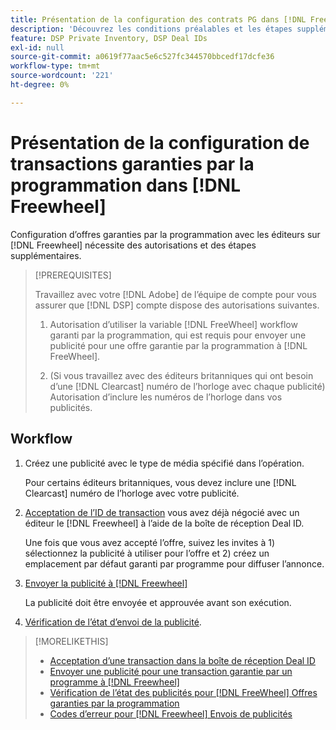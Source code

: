 ```yaml
---
title: Présentation de la configuration des contrats PG dans [!DNL Freewheel]
description: 'Découvrez les conditions préalables et les étapes supplémentaires nécessaires à l’exécution de publicités pour des offres garanties par programmation avec les éditeurs sur [!DNL Freewheel]. '
feature: DSP Private Inventory, DSP Deal IDs
exl-id: null
source-git-commit: a0619f77aac5e6c527fc344570bbcedf17dcfe36
workflow-type: tm+mt
source-wordcount: '221'
ht-degree: 0%

---
```


# Présentation de la configuration de transactions garanties par la programmation dans [!DNL Freewheel]

Configuration d’offres garanties par la programmation avec les éditeurs sur [!DNL Freewheel] nécessite des autorisations et des étapes supplémentaires.

>[!PREREQUISITES]
>
>Travaillez avec votre [!DNL Adobe] de l’équipe de compte pour vous assurer que [!DNL DSP] compte dispose des autorisations suivantes.
>
>1. Autorisation d’utiliser la variable [!DNL FreeWheel] workflow garanti par la programmation, qui est requis pour envoyer une publicité pour une offre garantie par la programmation à [!DNL FreeWheel].
>
>1. (Si vous travaillez avec des éditeurs britanniques qui ont besoin d’une [!DNL Clearcast] numéro de l’horloge avec chaque publicité) Autorisation d’inclure les numéros de l’horloge dans vos publicités.


## Workflow

1. Créez une publicité avec le type de média spécifié dans l’opération.

   Pour certains éditeurs britanniques, vous devez inclure une [!DNL Clearcast] numéro de l’horloge avec votre publicité.

1. [Acceptation de l’ID de transaction](#programmatic-guaranteed-set-up.md#pg-setup-deal-id-inbox) vous avez déjà négocié avec un éditeur le [!DNL Freewheel] à l’aide de la boîte de réception Deal ID.

   Une fois que vous avez accepté l’offre, suivez les invites à 1) sélectionnez la publicité à utiliser pour l’offre et 2) créez un emplacement par défaut garanti par programme pour diffuser l’annonce.

1. [Envoyer la publicité à [!DNL Freewheel]](freewheel-submit.md)

   La publicité doit être envoyée et approuvée avant son exécution.

1. [Vérification de l’état d’envoi de la publicité](freewheel-check-status.md).

>[!MORELIKETHIS]
>
>* [Acceptation d’une transaction dans la boîte de réception Deal ID](deal-id-inbox-accept.md)
>* [Envoyer une publicité pour une transaction garantie par un programme à [!DNL Freewheel]](freewheel-submit.md)
>* [Vérification de l’état des publicités pour [!DNL FreeWheel] Offres garanties par la programmation](freewheel-check-status.md)
>* [Codes d’erreur pour [!DNL Freewheel] Envois de publicités](freewheel-error-codes.md)

